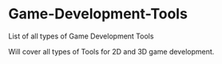 # Game-Development-Tools
List of all types of Game Development Tools

Will cover all types of Tools for 2D and 3D game development.

